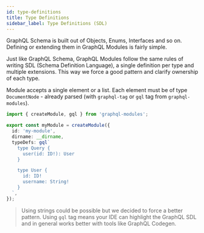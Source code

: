```yaml
---
id: type-definitions
title: Type Definitions
sidebar_label: Type Definitions (SDL)
---
```


GraphQL Schema is built out of Objects, Enums, Interfaces and so on. Defining or extending them in GraphQL Modules is fairly simple.

Just like GraphQL Schema, GraphQL Modules follow the same rules of writing SDL (Schema Definition Language), a single definition per type and multiple extensions. This way we force a good pattern and clarify ownership of each type.

Module accepts a single element or a list. Each element must be of type `DocumentNode` - already parsed (with `graphql-tag` or `gql` tag from `graphql-modules`).

```typescript
import { createModule, gql } from 'graphql-modules';

export const myModule = createModule({
  id: 'my-module',
  dirname: __dirname,
  typeDefs: gql`
    type Query {
      user(id: ID!): User
    }

    type User {
      id: ID!
      username: String!
    }
  `,
});
```

> Using strings could be possible but we decided to force a better pattern. Using `gql` tag means your IDE can highlight the GraphQL SDL and in general works better with tools like GraphQL Codegen.
